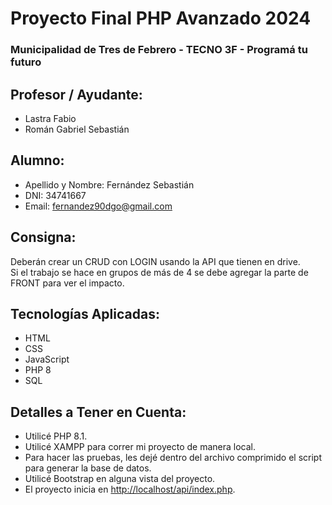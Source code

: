 # Proyecto Final PHP Avanzado 2024
### Municipalidad de Tres de Febrero - TECNO 3F - Programá tu futuro 

## Profesor / Ayudante:
- Lastra Fabio
- Román Gabriel Sebastián

## Alumno:
- Apellido y Nombre: Fernández Sebastián
- DNI: 34741667
- Email: fernandez90dgo@gmail.com

## Consigna:
Deberán crear un CRUD con LOGIN usando la API que tienen en drive.  
Si el trabajo se hace en grupos de más de 4 se debe agregar la parte de FRONT para ver el impacto.

## Tecnologías Aplicadas:
- HTML
- CSS
- JavaScript
- PHP 8
- SQL

## Detalles a Tener en Cuenta:
- Utilicé PHP 8.1.
- Utilicé XAMPP para correr mi proyecto de manera local.
- Para hacer las pruebas, les dejé dentro del archivo comprimido el script para generar la base de datos.
- Utilicé Bootstrap en alguna vista del proyecto.
- El proyecto inicia en [http://localhost/api/index.php](http://localhost/api/index.php).
